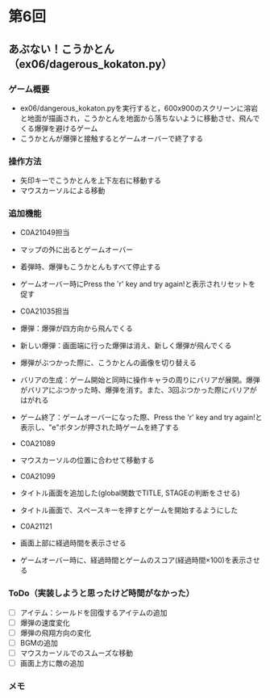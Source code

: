 # 第6回
## あぶない！こうかとん（ex06/dagerous_kokaton.py）
### ゲーム概要
- ex06/dangerous_kokaton.pyを実行すると，600x900のスクリーンに溶岩と地面が描画され，こうかとんを地面から落ちないように移動させ、飛んでくる爆弾を避けるゲーム
- こうかとんが爆弾と接触するとゲームオーバーで終了する
### 操作方法
- 矢印キーでこうかとんを上下左右に移動する
- マウスカーソルによる移動
### 追加機能
- C0A21049担当
- マップの外に出るとゲームオーバー
- 着弾時、爆弾もこうかとんもすべて停止する
- ゲームオーバー時にPress the 'r' key and try again!と表示されリセットを促す

- C0A21035担当
- 爆弾：爆弾が四方向から飛んでくる
- 新しい爆弾：画面端に行った爆弾は消え、新しく爆弾が飛んでくる
- 爆弾がぶつかった際に、こうかとんの画像を切り替える
- バリアの生成：ゲーム開始と同時に操作キャラの周りにバリアが展開。爆弾がバリアにぶつかった時、爆弾を消す。また、3回ぶつかった際にバリアがはがれる
- ゲーム終了：ゲームオーバーになった際、Press the 'r' key and try again!と表示し、"e"ボタンが押された時ゲームを終了する

- C0A21089
- マウスカーソルの位置に合わせて移動する

- C0A21099
- タイトル画面を追加した(global関数でTITLE, STAGEの判断をさせる)
- タイトル画面で、スペースキーを押すとゲームを開始するようにした

- C0A21121
- 画面上部に経過時間を表示させる
- ゲームオーバー時に、経過時間とゲームのスコア(経過時間×100)を表示させる
### ToDo（実装しようと思ったけど時間がなかった）
- [ ] アイテム：シールドを回復するアイテムの追加
- [ ] 爆弾の速度変化
- [ ] 爆弾の飛翔方向の変化
- [ ] BGMの追加
- [ ] マウスカーソルでのスムーズな移動
- [ ] 画面上方に敵の追加
### メモ